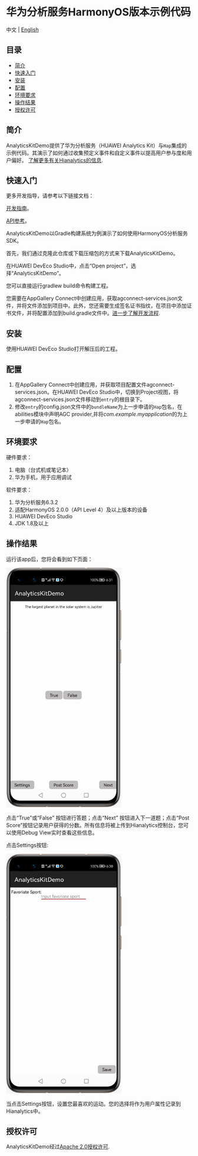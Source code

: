 # 华为分析服务HarmonyOS版本示例代码

中文 | [English](README.md)

## 目录

* [简介](#简介)
* [快速入门](#快速入门)
* [安装](#安装)
* [配置](#配置)
* [环境要求](#环境要求)
* [操作结果](#操作结果)
* [授权许可](#授权许可)


## 简介
AnalyticsKitDemo提供了华为分析服务（HUAWEI Analytics Kit）与`Hap`集成的示例代码。其演示了如何通过收集预定义事件和自定义事件以提高用户参与度和用户偏好。
[了解更多有关Hianalytics的信息](https://developer.huawei.com/consumer/cn/doc/development/HMSCore-Guides/introduction-0000001050745149).

## 快速入门

更多开发指导，请参考以下链接文档：

[开发指南](https://developer.huawei.com/consumer/cn/doc/development/HMSCore-Guides/introduction-0000001050745149)。

[API参考](https://developer.huawei.com/consumer/cn/doc/development/HMSCore-References/overview-0000001077819400)。

AnalyticsKitDemo以Gradle构建系统为例演示了如何使用HarmonyOS分析服务SDK。

首先，我们通过克隆此仓库或下载压缩包的方式来下载AnalyticsKitDemo。

在HUAWEI DevEco Studio中，点击“Open project”，选择“AnalyticsKitDemo”。

您可以直接运行gradlew build命令构建工程。

您需要在AppGallery Connect中创建应用，获取agconnect-services.json文件，并将文件添加到项目中。此外，您还需要生成签名证书指纹，在项目中添加证书文件，并将配置添加到build.gradle文件中。[进一步了解开发流程](https://developer.huawei.com/consumer/cn/doc/development/HMSCore-Guides/introduction-0000001050745149).


## 安装
使用HUAWEI DevEco Studio打开解压后的工程。

## 配置
1. 在AppGallery Connect中创建应用，并获取项目配置文件agconnect-services.json。在HUAWEI DevEco Studio中，切换到Project视图，将agconnect-services.json文件移动到`entry`的根目录下。
2. 修改`entry`的config.json文件中的`bundleName`为上一步申请的`Hap`包名，在abilities模块中声明AGC provider,并将*com.example.myapplication*的为上一步申请的`Hap`包名。

## 环境要求
硬件要求：
1. 电脑（台式机或笔记本）
2. 华为手机，用于应用调试

软件要求：
1. 华为分析服务6.3.2
2. 适配HarmonyOS 2.0.0（API Level 4）及以上版本的设备
3. HUAWEI DevEco Studio
4. JDK 1.8及以上

## 操作结果
运行该app后，您将会看到如下页面：

<img src="images/screen_0.PNG" height="650" width="313" style="max-width:100%;">

点击“True”或“False” 按钮进行答题；点击“Next” 按钮进入下一道题；点击“Post Score”按钮记录用户获得的分数。所有信息将被上传到Hianalytics控制台，您可以使用Debug View实时查看这些信息。

点击Settings按钮:

<img src="images/screen_1.PNG" height="650" width="313" style="max-width:100%;">

当点击Settings按钮，设置您最喜欢的运动。您的选择将作为用户属性记录到Hianalytics中。

## 授权许可
AnalyticsKitDemo经过[Apache 2.0授权许可](http://www.apache.org/licenses/LICENSE-2.0).
